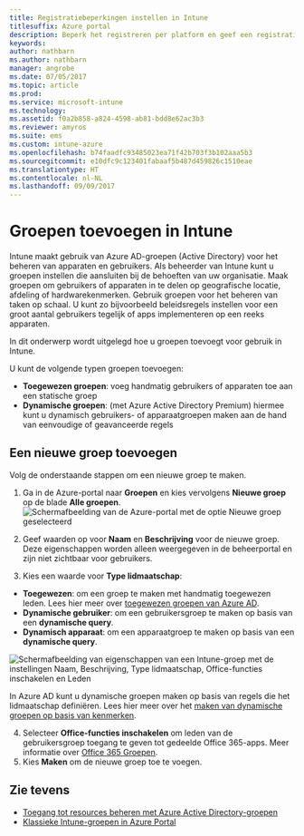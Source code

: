 ```yaml
---
title: Registratiebeperkingen instellen in Intune
titlesuffix: Azure portal
description: Beperk het registreren per platform en geef een registratielimiet voor apparaten op in Intune. "
keywords: 
author: nathbarn
ms.author: nathbarn
manager: angrobe
ms.date: 07/05/2017
ms.topic: article
ms.prod: 
ms.service: microsoft-intune
ms.technology: 
ms.assetid: f0a2b858-a824-4598-ab81-bdd8e62ac3b3
ms.reviewer: amyros
ms.suite: ems
ms.custom: intune-azure
ms.openlocfilehash: b74faadfc93485023ea71f42b703f3b102aaa5b3
ms.sourcegitcommit: e10dfc9c123401fabaaf5b487d459826c1510eae
ms.translationtype: HT
ms.contentlocale: nl-NL
ms.lasthandoff: 09/09/2017
---
```

# <a name="add-groups-in-intune"></a>Groepen toevoegen in Intune
Intune maakt gebruik van Azure AD-groepen (Active Directory) voor het beheren van apparaten en gebruikers. Als beheerder van Intune kunt u groepen instellen die aansluiten bij de behoeften van uw organisatie. Maak groepen om gebruikers of apparaten in te delen op geografische locatie, afdeling of hardwarekenmerken. Gebruik groepen voor het beheren van taken op schaal. U kunt zo bijvoorbeeld beleidsregels instellen voor een groot aantal gebruikers tegelijk of apps implementeren op een reeks apparaten.

In dit onderwerp wordt uitgelegd hoe u groepen toevoegt voor gebruik in Intune.

U kunt de volgende typen groepen toevoegen:
- **Toegewezen groepen**: voeg handmatig gebruikers of apparaten toe aan een statische groep
- **Dynamische groepen**: (met Azure Active Directory Premium) hiermee kunt u dynamisch gebruikers- of apparaatgroepen maken aan de hand van eenvoudige of geavanceerde regels

## <a name="add-a-new-group"></a>Een nieuwe groep toevoegen

Volg de onderstaande stappen om een nieuwe groep te maken.
1. Ga in de Azure-portal naar **Groepen** en kies vervolgens **Nieuwe groep** op de blade **Alle groepen**.
  ![Schermafbeelding van de Azure-portal met de optie Nieuwe groep geselecteerd](./media/groups-add-new.png)
2. Geef waarden op voor **Naam** en **Beschrijving** voor de nieuwe groep. Deze eigenschappen worden alleen weergegeven in de beheerportal en zijn niet zichtbaar voor gebruikers.

3. Kies een waarde voor **Type lidmaatschap**:
  - **Toegewezen**: om een groep te maken met handmatig toegewezen leden. Lees hier meer over [toegewezen groepen van Azure AD](https://docs.microsoft.com/azure/active-directory/active-directory-groups-create-azure-portal).
  - **Dynamische gebruiker**: om een gebruikersgroep te maken op basis van een **dynamische query**.
  - **Dynamisch apparaat**: om een apparaatgroep te maken op basis van een **dynamische query**.

  ![Schermafbeelding van eigenschappen van een Intune-groep met de instellingen Naam, Beschrijving, Type lidmaatschap, Office-functies inschakelen en Leden](./media/groups-add-properties.png)

  In Azure AD kunt u dynamische groepen maken op basis van regels die het lidmaatschap definiëren. Lees hier meer over het [maken van dynamische groepen op basis van kenmerken](https://docs.microsoft.com/azure/active-directory/active-directory-groups-dynamic-membership-azure-portal).

4. Selecteer **Office-functies inschakelen** om leden van de gebruikersgroep toegang te geven tot gedeelde Office 365-apps. Meer informatie over [Office 365 Groepen](https://support.office.com/article/Learn-about-Office-365-groups-b565caa1-5c40-40ef-9915-60fdb2d97fa2).
5. Kies **Maken** om de nieuwe groep toe te voegen.

## <a name="see-also"></a>Zie tevens
- [Toegang tot resources beheren met Azure Active Directory-groepen](https://docs.microsoft.com/azure/active-directory/active-directory-manage-groups)
- [Klassieke Intune-groepen in Azure Portal](groups-get-started.md)
